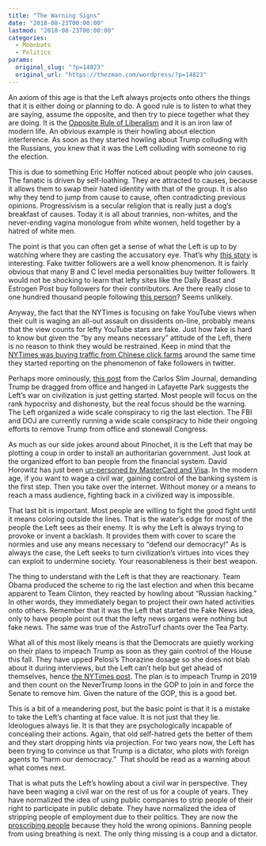 ```yaml
---
title: "The Warning Signs"
date: "2018-08-23T00:00:00"
lastmod: "2018-08-23T00:00:00"
categories:
  - Moonbats
  - Politics
params:
  original_slug: "?p=14823"
  original_url: "https://thezman.com/wordpress/?p=14823"
---
```


An axiom of this age is that the Left always projects onto others the
things that it is either doing or planning to do. A good rule is to
listen to what they are saying, assume the opposite, and then try to
piece together what they are doing. It is the [Opposite Rule of
Liberalism](https://thezman.com/wordpress/?p=561) and it is an iron law
of modern life. An obvious example is their howling about election
interference. As soon as they started howling about Trump colluding with
the Russians, you knew that it was the Left colluding with someone to
rig the election.

This is due to something Eric Hoffer noticed about people who join
causes. The fanatic is driven by self-loathing. They are attracted to
causes, because it allows them to swap their hated identity with that of
the group. It is also why they tend to jump from cause to cause, often
contradicting previous opinions. Progressivism is a secular religion
that is really just a dog’s breakfast of causes. Today it is all about
trannies, non-whites, and the never-ending vagina monologue from white
women, held together by a hatred of white men.

The point is that you can often get a sense of what the Left is up to by
watching where they are casting the accusatory eye. That’s why [this
story](https://www.nytimes.com/interactive/2018/08/11/technology/youtube-fake-view-sellers.html)
is interesting. Fake twitter followers are a well know phenomenon. It is
fairly obvious that many B and C level media personalities buy twitter
followers. It would not be shocking to learn that lefty sites like the
Daily Beast and Estrogen Post buy followers for their contributors. Are
there really close to one hundred thousand people following [this
person](https://twitter.com/aterkel)? Seems unlikely.

Anyway, the fact that the NYTimes is focusing on fake YouTube views when
their cult is waging an all-out assault on dissidents on-line, probably
means that the view counts for lefty YouTube stars are fake. Just how
fake is hard to know but given the “by any means necessary” attitude of
the Left, there is no reason to think they would be restrained. Keep in
mind that the [NYTimes was buying traffic from Chinese click
farms](https://www.zerohedge.com/news/2017-02-09/fake-newsflow-are-ny-times-guardian-and-wapo-buying-clicks-china-jumps-trickle-half-)
around the same time they started reporting on the phenomenon of fake
followers in twitter.

Perhaps more ominously, [this
post](https://www.nytimes.com/2018/08/22/opinion/congress-trump-corruption.html)
from the Carlos Slim Journal, demanding Trump be dragged from office and
hanged in Lafayette Park suggests the Left’s war on civilization is just
getting started. Most people will focus on the rank hypocrisy and
dishonesty, but the real focus should be the warning. The Left organized
a wide scale conspiracy to rig the last election. The FBI and DOJ are
currently running a wide scale conspiracy to hide their ongoing efforts
to remove Trump from office and stonewall Congress.

As much as our side jokes around about Pinochet, it is the Left that may
be plotting a coup in order to install an authoritarian government. Just
look at the organized effort to ban people from the financial system.
David Horowitz has just been [un-personed by MasterCard and
Visa](https://twitter.com/horowitz39/status/1032333227552202752). In the
modern age, if you want to wage a civil war, gaining control of the
banking system is the first step. Then you take over the internet.
Without money or a means to reach a mass audience, fighting back in a
civilized way is impossible.

That last bit is important. Most people are willing to fight the good
fight until it means coloring outside the lines. That is the water’s
edge for most of the people the Left sees as their enemy. It is why the
Left is always trying to provoke or invent a backlash. It provides them
with cover to scare the normies and use any means necessary to “defend
our democracy!” As is always the case, the Left seeks to turn
civilization’s virtues into vices they can exploit to undermine society.
Your reasonableness is their best weapon.

The thing to understand with the Left is that they are reactionary. Team
Obama produced the scheme to rig the last election and when this became
apparent to Team Clinton, they reacted by howling about “Russian
hacking.” In other words, they immediately began to project their own
hated activities onto others. Remember that it was the Left that started
the Fake News idea, only to have people point out that the lefty news
organs were nothing but fake news. The same was true of the AstroTurf
chants over the Tea Party.

What all of this most likely means is that the Democrats are quietly
working on their plans to impeach Trump as soon as they gain control of
the House this fall. They have upped Pelosi’s Thorazine dosage so she
does not blab about it during interviews, but the Left can’t help but
get ahead of themselves, hence [the NYTimes
post](https://www.nytimes.com/2018/08/22/opinion/congress-trump-corruption.html).
The plan is to impeach Trump in 2019 and then count on the NeverTrump
loons in the GOP to join in and force the Senate to remove him. Given
the nature of the GOP, this is a good bet.

This is a bit of a meandering post, but the basic point is that it is a
mistake to take the Left’s chanting at face value. It is not just that
they lie. Ideologues always lie. It is that they are psychologically
incapable of concealing their actions. Again, that old self-hatred gets
the better of them and they start dropping hints via projection. For two
years now, the Left has been trying to convince us that Trump is a
dictator, who plots with foreign agents to “harm our democracy.”  That
should be read as a warning about what comes next.

That is what puts the Left’s howling about a civil war in perspective.
They have been waging a civil war on the rest of us for a couple of
years. They have normalized the idea of using public companies to strip
people of their right to participate in public debate. They have
normalized the idea of stripping people of employment due to their
politics. They are now the [proscribing
people](https://vdare.com/articles/trump-caves-to-enemy-of-the-people-time-to-show-loyalty-to-those-loyal-to-him)
because they hold the wrong opinions. Banning people from using
breathing is next. The only thing missing is a coup and a dictator.
